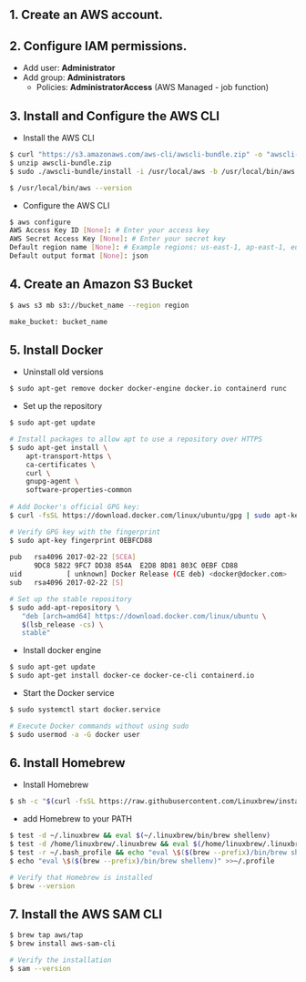 ## 1. Create an AWS account.

## 2. Configure IAM permissions.
+ Add user: **Administrator**
+ Add group: **Administrators**
  + Policies: **AdministratorAccess** (AWS Managed - job function)
 
 ## 3. Install and Configure the AWS CLI
 + Install the AWS CLI
 ```bash
$ curl "https://s3.amazonaws.com/aws-cli/awscli-bundle.zip" -o "awscli-bundle.zip"
$ unzip awscli-bundle.zip
$ sudo ./awscli-bundle/install -i /usr/local/aws -b /usr/local/bin/aws

$ /usr/local/bin/aws --version
```
+ Configure the AWS CLI
```bash
$ aws configure
AWS Access Key ID [None]: # Enter your access key
AWS Secret Access Key [None]: # Enter your secret key
Default region name [None]: # Example regions: us-east-1, ap-east-1, eu-central-1, sa-east-1
Default output format [None]: json
```

## 4. Create an Amazon S3 Bucket
```bash
$ aws s3 mb s3://bucket_name --region region

make_bucket: bucket_name
```

## 5. Install Docker
+ Uninstall old versions
```bash
$ sudo apt-get remove docker docker-engine docker.io containerd runc
```
+ Set up the repository
```bash
$ sudo apt-get update

# Install packages to allow apt to use a repository over HTTPS
$ sudo apt-get install \
    apt-transport-https \
    ca-certificates \
    curl \
    gnupg-agent \
    software-properties-common
    
# Add Docker's official GPG key:
$ curl -fsSL https://download.docker.com/linux/ubuntu/gpg | sudo apt-key add -

# Verify GPG key with the fingerprint
$ sudo apt-key fingerprint 0EBFCD88
    
pub   rsa4096 2017-02-22 [SCEA]
      9DC8 5822 9FC7 DD38 854A  E2D8 8D81 803C 0EBF CD88
uid           [ unknown] Docker Release (CE deb) <docker@docker.com>
sub   rsa4096 2017-02-22 [S]

# Set up the stable repository
$ sudo add-apt-repository \
   "deb [arch=amd64] https://download.docker.com/linux/ubuntu \
   $(lsb_release -cs) \
   stable"
```
+ Install docker engine
```bash
$ sudo apt-get update
$ sudo apt-get install docker-ce docker-ce-cli containerd.io
```
+ Start the Docker service
```bash
$ sudo systemctl start docker.service

# Execute Docker commands without using sudo
$ sudo usermod -a -G docker user
```

## 6. Install Homebrew
+ Install Homebrew
```bash
$ sh -c "$(curl -fsSL https://raw.githubusercontent.com/Linuxbrew/install/master/install.sh)"
```
+ add Homebrew to your PATH
```bash
$ test -d ~/.linuxbrew && eval $(~/.linuxbrew/bin/brew shellenv)
$ test -d /home/linuxbrew/.linuxbrew && eval $(/home/linuxbrew/.linuxbrew/bin/brew shellenv)
$ test -r ~/.bash_profile && echo "eval \$($(brew --prefix)/bin/brew shellenv)" >>~/.bash_profile
$ echo "eval \$($(brew --prefix)/bin/brew shellenv)" >>~/.profile

# Verify that Homebrew is installed
$ brew --version
```

## 7. Install the AWS SAM CLI
```bash
$ brew tap aws/tap
$ brew install aws-sam-cli

# Verify the installation
$ sam --version
```
```


